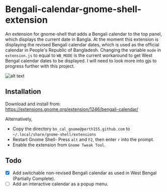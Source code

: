 # Bengali-calendar-gnome-shell-extension
An extension for gnome-shell that adds a Bengali calendar to the top panel, which displays the current date in Bangla. At the moment this extension is displaying the revised Bengali calendar dates, which is used as the official calendar in People's Republic of Bangladesh.
Changing the variable ```mode``` in ```extension.js``` to equal to ```WB_MODE``` is the current workaround to get West Bengal calendar dates to be displayed. I will need to look more into gjs to progress further with this project.  

![alt text](http://i.imgur.com/4AGDuPu.png "preview")

## Installation
Download and install from:
https://extensions.gnome.org/extension/1246/bengali-calendar/

Alternatively, 
- Copy the directory ```bn_cal_gnome@perth155.github.com``` to ```~/.local/share/gnome-shell/extensions```
- Restart Gnome Shell- Press ```alt``` and  ```F2```, then enter ```r``` into the prompt.
- Enable the extension from ```Gnome Tweak Tool```.

## Todo
- [X] Add switchable non-revised Bengali calendar as used in West Bengal (Partially Complete).
- [ ] Add an interactive calendar as a popup menu. 
